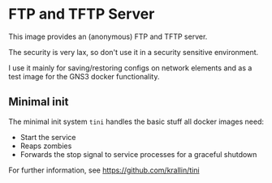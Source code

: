 # FTP and TFTP Server

This image provides an (anonymous) FTP and TFTP server.

The security is very lax, so don't use it in a security
sensitive environment.

I use it mainly for saving/restoring configs on network elements
and as a test image for the GNS3 docker functionality.

## Minimal init

The minimal init system `tini` handles the basic stuff
all docker images need:

- Start the service
- Reaps zombies
- Forwards the stop signal to service processes for a graceful shutdown

For further information, see https://github.com/krallin/tini

